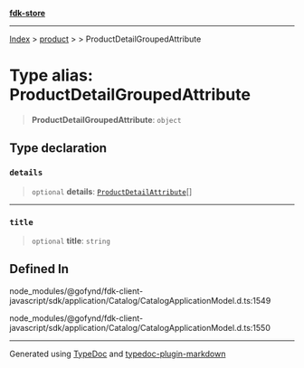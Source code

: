 [**fdk-store**](../../../README.md)
***

[Index](../../../API.md) > [product](../../README.md) > [<internal>](../README.md) > ProductDetailGroupedAttribute

# Type alias: ProductDetailGroupedAttribute

> **ProductDetailGroupedAttribute**: `object`

## Type declaration

### `details`

> `optional` **details**: [`ProductDetailAttribute`](type-alias.ProductDetailAttribute.md)[]

***

### `title`

> `optional` **title**: `string`

## Defined In

node\_modules/@gofynd/fdk-client-javascript/sdk/application/Catalog/CatalogApplicationModel.d.ts:1549

node\_modules/@gofynd/fdk-client-javascript/sdk/application/Catalog/CatalogApplicationModel.d.ts:1550

***
Generated using [TypeDoc](https://typedoc.org/) and [typedoc-plugin-markdown](https://www.npmjs.com/package/typedoc-plugin-markdown)
